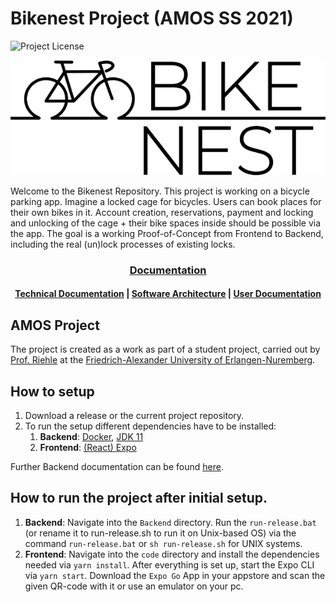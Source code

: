 # Bikenest Project (AMOS SS 2021)
![Project License](https://img.shields.io/github/license/amosproj/amos-ss2021-bike-nest?style=for-the-badge)
<p align="center">
  <img src="https://github.com/amosproj/amos-ss2021-bike-nest/blob/main/Deliverables/2021-04-21_Logo_black.png">
</p>

Welcome to the Bikenest Repository. This project is working on a bicycle parking app. Imagine a locked cage for bicycles. Users can book places for their own bikes in it. Account creation, reservations, payment and locking and unlocking of the cage + their bike spaces inside should be possible via the app. The goal is a working Proof-of-Concept from Frontend to Backend, including the real (un)lock processes of existing locks.

<div align="center">
  <h3>
    <a href="https://github.com/amosproj/amos-ss2021-bike-nest/wiki">Documentation</a>
  </h3>
  <h4>
    <a href="https://github.com/amosproj/amos-ss2021-bike-nest/wiki/Technical-Documentation">Technical Documentation</a> |
    <a href="https://raw.githack.com/amosproj/amos-ss2021-bike-nest/main/Deliverables/media/Architecture%20C4%20Model.html">Software Architecture</a> |
    <a href="https://github.com/amosproj/amos-ss2021-bike-nest/wiki/User-Documentation">User Documentation</a>
  </h4>
</div>

## AMOS Project
The project is created as a work as part of a student project, carried out by [Prof. Riehle](https://oss.cs.fau.de/person/riehle-dirk/) at the [Friedrich-Alexander University of Erlangen-Nuremberg](https://www.fau.de).

## How to setup
1. Download a release or the current project repository. 
2. To run the setup different dependencies have to be installed: 
    1. **Backend**: [Docker](https://www.docker.com), [JDK 11](https://www.oracle.com/java/technologies/javase-jdk11-downloads.html)
    2. **Frontend**: [(React) Expo](http://expo.io/)

Further Backend documentation can be found [here](https://github.com/amosproj/amos-ss2021-bike-nest/blob/main/Backend/README.md).

## How to run the project after initial setup.
1. **Backend**: Navigate into the `Backend` directory. Run the `run-release.bat` (or rename it to run-release.sh to run it on Unix-based OS) via the command `run-release.bat` or `sh run-release.sh` for UNIX systems.
2. **Frontend**: Navigate into the `code` directory and install the dependencies needed via `yarn install`. After everything is set up, start the Expo CLI via `yarn start`. Download the `Expo Go` App in your appstore and scan the given QR-code with it or use an emulator on your pc.




